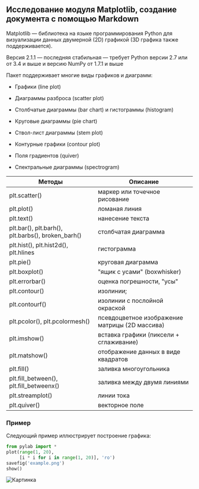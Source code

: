 ## Исследование модуля Matplotlib, создание документа с помощью Markdown

Matplotlib — библиотека на языке программирования Python для визуализации данных двумерной (2D) графикой (3D графика также поддерживается).

Версия 2.1.1 — последняя стабильная — требует Python версии 2.7 или от 3.4 и выше и версию NumPy от 1.7.1 и выше

Пакет поддерживает многие виды графиков и диаграмм:

* Графики (line plot)

* Диаграммы разброса (scatter plot)

* Столбчатые диаграммы (bar chart) и гистограммы (histogram)

* Круговые диаграммы (pie chart)

* Ствол-лист диаграммы (stem plot)

* Контурные графики (contour plot)

* Поля градиентов (quiver)

* Спектральные диаграммы (spectrogram)

Методы | Описание
------------ | -------------
plt.scatter() | маркер или точечное рисование
plt.plot() | ломаная линия
plt.text() | нанесение текста
plt.bar(), plt.barh(), plt.barbs(), broken_barh() | столбчатая диаграмма
plt.hist(), plt.hist2d(), plt.hlines | гистограмма
plt.pie() | круговая диаграмма
plt.boxplot() | "ящик с усами" (boxwhisker)
plt.errorbar() | оценка погрешности, "усы"
plt.contour() | изолинии;
plt.contourf() | изолинии с послойной окраской
plt.pcolor(), plt.pcolormesh() | псевдоцветное изображение матрицы (2D массива)
plt.imshow() | вставка графики (пиксели + сглаживание)
plt.matshow() | отображение данных в виде квадратов
plt.fill() | заливка многоугольника
plt.fill_between(), plt.fill_betweenx() | заливка между двумя линиями
plt.streamplot() | линии тока
plt.quiver() | векторное поле

### Пример

Следующий пример иллюстрирует построение графика:

```python
from pylab import *
plot(range(1, 20),
     [i * i for i in range(1, 20)], 'ro')
savefig('example.png')
show()
```

![Картинка](https://1.downloader.disk.yandex.ru/preview/59566a6f9354cd9b21e9b5bd3e35531d4a002ce1b66f2e73bda00e5a8f47ef53/inf/aSsYIesUkt3TJlF_NwFs7aBqjgZcf2cp2ErC4xF1i9EJzqHqM0Eh3hmMd8fD9LAcQ8IeF_4aLiIgLFstdOiqBA%3D%3D?uid=273232321&filename=2022-06-29_14-41-55.png&disposition=inline&hash=&limit=0&content_type=image%2Fpng&owner_uid=273232321&tknv=v2&size=1903x937)
